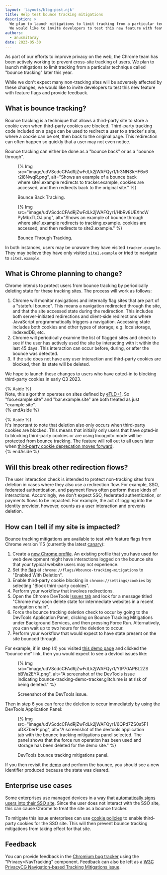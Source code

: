 ```yaml
---
layout: 'layouts/blog-post.njk'
title: Help test bounce tracking mitigations
description: >
  We plan to launch mitigations to limit tracking from a particular technique called "bounce tracking" later this year.
  We would like to invite developers to test this new feature with feature flags and provide feedback.
authors:
  - anusmitaray
date: 2023-05-30
---
```


As part of our efforts to improve privacy on the web, the Chrome team has been actively working to prevent cross-site tracking of users. We plan to launch mitigations to limit tracking from a particular technique called "bounce tracking" later this year.

While we don't expect many non-tracking sites will be adversely affected by these changes, we would like to invite developers to test this new feature with feature flags and provide feedback.

## What is bounce tracking?

Bounce tracking is a technique that allows a third-party site to store a cookie even when third-party cookies are blocked. Third-party tracking code included on a page can be used to redirect a user to a tracker's site, where a cookie can be set, then back to the original page. This redirection can often happen so quickly that a user may not even notice.

Bounce tracking can either be done as a "bounce back" or as a "bounce through".

<figure>
{% Img src="image/udVScdcCFAdRjZwFdLk2jWAFQyr1/fr3NNSkHF6x6r2i8NwqR.png", alt="Shows an example of a bounce back where site1.example redirects to tracker.example, cookies are accessed, and then redirects back to the original site." %}
<figcaption>
  <p>Bounce Back Tracking.</p>
</figure>

<figure>
{% Img src="image/udVScdcCFAdRjZwFdLk2jWAFQyr1/HbRv8UEXhcWPyMbxTLOJ.png", alt="Shows an example of bounce through where site1.example redirects to tracking.example. cookies are accessed, and then redirects to site2.example." %}
<figcaption>
  <p>Bounce Through Tracking.</p>
</figure>

In both instances, users may be unaware they have visited `tracker.example`. They may believe they have only visited `site1.example` or tried to navigate to `site2.example`.

## What is Chrome planning to change?

Chrome intends to protect users from bounce tracking by periodically deleting state for these tracking sites. The process will work as follows:

1. Chrome will monitor navigations and internally flag sites that are part of a "stateful bounce". This means a navigation redirected through the site, and that the site accessed state during the redirection. This includes both server-initiated redirections and client-side redirections where JavaScript programmatically triggers a navigation. Accessing state includes both cookies and other types of storage; e.g. localstorage, indexedDB, etc.
1. Chrome will periodically examine the list of flagged sites and check to see if the user has actively used the site by interacting with it within the last 45 days. This interaction can occur before, during, or after the bounce was detected.
1. If the site does not have any user interaction and third-party cookies are blocked, then its state will be deleted.

We hope to launch these changes to users who have opted-in to blocking third-party cookies in early Q3 2023.

{% Aside %}  
Note, this algorithm operates on sites defined by [eTLD+1](https://developer.mozilla.org/docs/Glossary/eTLD#:~:text=The%20related%20concept%20eTLD%2B1%20means%20an%20eTLD%20plus%20the%20next%20part%20of%20the%20domain%20name.%20Because%20eTLDs%20are%20registrable%2C%20all%20domains%20with%20the%20same%20eTLD%2B1%20are%20owned%20by%20the%20same%20organization.). So "foo.example.site" and "bar.example.site" are both treated as just "example.site".  
{% endAside %}

{% Aside %}   
It's important to note that deletion also only occurs when third-party cookies are blocked. This means that initially only users that have opted-in to blocking third-party cookies or are using Incognito mode will be protected from bounce tracking. The feature will roll out to all users later when [third-party cookie deprecation moves forward](https://privacysandbox.com/open-web/#the-privacy-sandbox-timeline/).  
 {% endAside %}

## Will this break other redirection flows?

The user interaction check is intended to protect non-tracking sites from deletion in cases where they also use a redirection flow. For example, SSO, federated authentication, and payment flows often perform these kinds of interactions. Accordingly, we don't expect SSO, federated authentication, or payments flows to be impacted. For example, the act of logging into the identity provider, however, counts as a user interaction and prevents deletion.

## How can I tell if my site is impacted?

Bounce tracking mitigations are available to test with feature flags from Chrome version 115 (currently the latest [canary](https://www.google.com/chrome/canary/)):

1. Create a [new Chrome profile](https://support.google.com/chrome/answer/2364824). An existing profile that you have used for web development might have interactions logged on the bounce site that your typical website users may not experience.
1. Set the [flag](/docs/web-platform/chrome-flags/#chromeflags) at `chrome://flags/#bounce-tracking-mitigations` to "Enabled With Deletion".
1. Enable third-party cookie blocking in `chrome://settings/cookies` by selecting "Block third-party cookies".
1. Perform your workflow that involves redirections.
1. Open the Chrome DevTools [Issues tab](/docs/devtools/issues/) and look for a message titled "Chrome may soon delete state for intermediate websites in a recent navigation chain".
1. Force the bounce tracking deletion check to occur by going to the DevTools Application Panel, clicking on Bounce Tracking Mitigations under Background Services, and then pressing Force Run.  Alternatively, you can wait up to two hours for the deletion to occur.
1. Perform your workflow that would expect to have state present on the site bounced through.

For example, if in step (4) you visited [this demo page](https://bounce-tracking-demo.glitch.me/) and clicked the "bounce me" link, then you would expect to see a devtool issues like:

<figure>
{% Img src="image/udVScdcCFAdRjZwFdLk2jWAFQyr1/YtP70APBL2ZSbBVa2EYX.png", alt="A screenshot of the DevTools issue indicating bounce-tracking-demo-tracker.glitch.me is at risk of being deleted." %}
<figcaption>
  <p>Screenshot of the DevTools issue.</p>
</figure>

Then in step 6 you can force the deletion to occur immediately by using the DevTools Application Panel:

<figure>
{% Img src="image/udVScdcCFAdRjZwFdLk2jWAFQyr1/6QPd7ZS0s5F1uDXZberP.png", alt="A screenshot of the devtools application tab with the bounce tracking mitigations panel selected.  The panel shows that the force run operation has been used and storage has been deleted for the demo site." %}
<figcaption>
  <p>DevTools bounce tracking mitigations panel.</p>
</figure>

If you then revisit the [demo](https://bounce-tracking-demo.glitch.me/) and perform the bounce, you should see a new identifier produced because the state was cleared.

## Enterprise use cases

Some enterprises use managed devices in a way that [automatically signs users into their SSO site](https://github.com/privacycg/nav-tracking-mitigations/issues/36). Since the user does not interact with the SSO site, this can cause Chrome to treat the site as a bounce tracker.

To mitigate this issue enterprises can use [cookie policies](https://chromeenterprise.google/policies/atomic-groups/#CookiesSettings) to enable third-party cookies for the SSO site. This will then prevent bounce tracking mitigations from taking effect for that site.

## Feedback

You can provide feedback in the [Chromium bug tracker](http://crbug.com/new) using the "Privacy>NavTracking" component. Feedback can also be left as a [W3C PrivacyCG Navigation-based Tracking Mitigations issue](https://github.com/privacycg/nav-tracking-mitigations/issues).